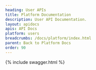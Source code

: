 ```yaml
---
heading: User APIs
title: Platform Documentation
description: User API Documentation.
layout: apidocs
apis: API Docs
platform: users
breadcrumbs: /docs/platform/index.html
parent: Back to Platform Docs
order: 90
---
```


{% include swagger.html %}

